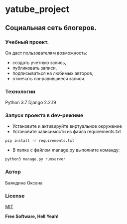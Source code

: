 # yatube_project
## Социальная сеть блогеров.
### Учебный проект.
Он даст пользователям возможность:
- создать учетную запись, 
- публиковать записи, 
- подписываться на любимых авторов,
- отмечать понравившиеся записи.
### Технологии
Python 3.7
Django 2.2.19
### Запуск проекта в dev-режиме
- Установите и активируйте виртуальное окружение
- Установите зависимости из файла requirements.txt
```
pip install -r requirements.txt
``` 
- В папке с файлом manage.py выполните команду:
```
python3 manage.py runserver
```
### Автор
Баяндина Оксана

### License

[MIT](https://opensource.org/licenses/mit-license.php)

**Free Software, Hell Yeah!**